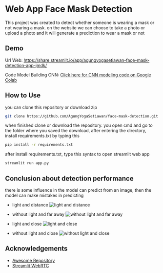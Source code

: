 
# Web App Face Mask Detection

This project was created to detect whether someone is wearing a mask or not wearing a mask. on the website we can choose to take a photo or upload a photo and it will generate a prediction to wear a mask or not

## Demo

Url Web: https://share.streamlit.io/app/agungyogasetiawan-face-mask-detection-app-jmdk/

Code Model Building CNN: [Click here for CNN modeling code on Google Colab](https://colab.research.google.com/drive/1YjVIiv5Am5tLOPOokay9dXXTLBRYc9da)

## How to Use

you can clone this repository or download zip
```bash
git clone https://github.com/AgungYogaSetiawan/face-mask-detection.git
```

when finished clone or download the repository. you open cmd and go to the folder where you saved the download, after entering the directory, install requirements.txt by typing this
```bash
pip install -r requirements.txt
```
after install requirements.txt, type this syntax to open streamlit web app
```bash
streamlit run app.py
```
## Conclusion about detection performance

there is some influence in the model can predict from an image, then the model can make mistakes in predicting

- light and distance
![light and distance](https://github.com/AgungYogaSetiawan/assets-image-and-videos-for-readme/blob/main/2022-10-02.png)

- without light and far away
![without light and far away](https://github.com/AgungYogaSetiawan/assets-image-and-videos-for-readme/blob/main/2022-10-02%20(1).png)

- light and close
![light and close](https://github.com/AgungYogaSetiawan/assets-image-and-videos-for-readme/blob/main/2022-10-02%20(2).png)

- without light and close
![without light and close](https://github.com/AgungYogaSetiawan/assets-image-and-videos-for-readme/blob/main/2022-10-02%20(4).png)



## Acknowledgements

- [Awesome Repository](https://github.com/soft-nougat/streamlitwebcam)
- [Streamlit WebRTC](https://github.com/whitphx/streamlit-webrtc)

